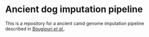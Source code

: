 # Ancient dog imputation pipeline

This is a repository for a ancient canid genome imputation pipeline described in [Bougiouri _et al._](https://biorxiv.org/...).
